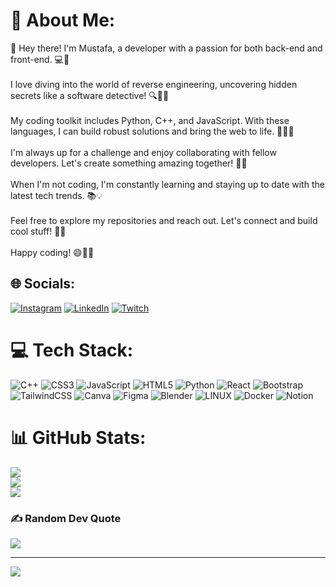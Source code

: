 # 💫 About Me:
👋 Hey there! I'm Mustafa, a developer with a passion for both back-end and front-end. 💻🚀<br><br>I love diving into the world of reverse engineering, uncovering hidden secrets like a software detective! 🔍🕵️‍♂️<br><br>My coding toolkit includes Python, C++, and JavaScript. With these languages, I can build robust solutions and bring the web to life. 🐍🔨✨<br><br>I'm always up for a challenge and enjoy collaborating with fellow developers. Let's create something amazing together! 🤝💫<br><br>When I'm not coding, I'm constantly learning and staying up to date with the latest tech trends. 📚💡<br><br>Feel free to explore my repositories and reach out. Let's connect and build cool stuff! 🌟🚀<br><br>Happy coding! 😄👨‍💻


## 🌐 Socials:
[![Instagram](https://img.shields.io/badge/Instagram-%23E4405F.svg?logo=Instagram&logoColor=white)](https://instagram.com/princemutlu) [![LinkedIn](https://img.shields.io/badge/LinkedIn-%230077B5.svg?logo=linkedin&logoColor=white)](https://linkedin.com/in/themustafamutlu) [![Twitch](https://img.shields.io/badge/Twitch-%239146FF.svg?logo=Twitch&logoColor=white)](https://twitch.tv/carbneth) 

# 💻 Tech Stack:
![C++](https://img.shields.io/badge/c++-%2300599C.svg?style=for-the-badge&logo=c%2B%2B&logoColor=white) ![CSS3](https://img.shields.io/badge/css3-%231572B6.svg?style=for-the-badge&logo=css3&logoColor=white) ![JavaScript](https://img.shields.io/badge/javascript-%23323330.svg?style=for-the-badge&logo=javascript&logoColor=%23F7DF1E) ![HTML5](https://img.shields.io/badge/html5-%23E34F26.svg?style=for-the-badge&logo=html5&logoColor=white) ![Python](https://img.shields.io/badge/python-3670A0?style=for-the-badge&logo=python&logoColor=ffdd54) ![React](https://img.shields.io/badge/react-%2320232a.svg?style=for-the-badge&logo=react&logoColor=%2361DAFB) ![Bootstrap](https://img.shields.io/badge/bootstrap-%23563D7C.svg?style=for-the-badge&logo=bootstrap&logoColor=white) ![TailwindCSS](https://img.shields.io/badge/tailwindcss-%2338B2AC.svg?style=for-the-badge&logo=tailwind-css&logoColor=white) ![Canva](https://img.shields.io/badge/Canva-%2300C4CC.svg?style=for-the-badge&logo=Canva&logoColor=white) 	![Figma](https://img.shields.io/badge/figma-%23F24E1E.svg?style=for-the-badge&logo=figma&logoColor=white) ![Blender](https://img.shields.io/badge/blender-%23F5792A.svg?style=for-the-badge&logo=blender&logoColor=white) ![LINUX](https://img.shields.io/badge/Linux-FCC624?style=for-the-badge&logo=linux&logoColor=black) ![Docker](https://img.shields.io/badge/docker-%230db7ed.svg?style=for-the-badge&logo=docker&logoColor=white) ![Notion](https://img.shields.io/badge/Notion-%23000000.svg?style=for-the-badge&logo=notion&logoColor=white)
# 📊 GitHub Stats:
![](https://github-readme-stats.vercel.app/api?username=carbneth&theme=dark&hide_border=true&include_all_commits=true&count_private=false)<br/>
![](https://github-readme-streak-stats.herokuapp.com/?user=carbneth&theme=dark&hide_border=true)<br/>
![](https://github-readme-stats.vercel.app/api/top-langs/?username=carbneth&theme=dark&hide_border=true&include_all_commits=true&count_private=false&layout=compact)

### ✍️ Random Dev Quote
![](https://quotes-github-readme.vercel.app/api?type=horizontal&theme=dark)

---
[![](https://visitcount.itsvg.in/api?id=carbneth&icon=2&color=12)](https://visitcount.itsvg.in)

<!-- Proudly created with GPRM ( https://gprm.itsvg.in ) -->
